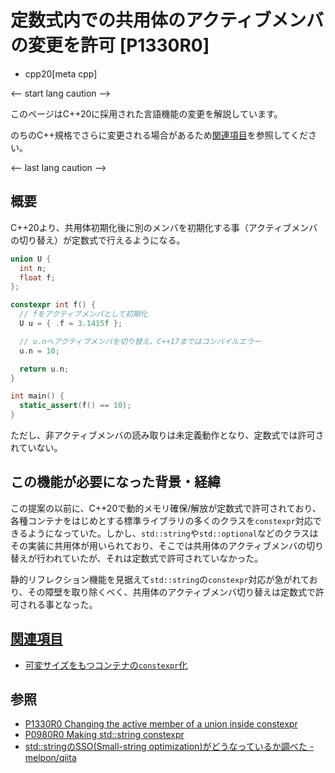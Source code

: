 # 定数式内での共用体のアクティブメンバの変更を許可 [P1330R0]
* cpp20[meta cpp]

<-- start lang caution -->

このページはC++20に採用された言語機能の変更を解説しています。

のちのC++規格でさらに変更される場合があるため[関連項目](#relative_page)を参照してください。

<-- last lang caution -->

## 概要

C++20より、共用体初期化後に別のメンバを初期化する事（アクティブメンバの切り替え）が定数式で行えるようになる。

```cpp example
union U {
  int n;
  float f;
};

constexpr int f() {
  // fをアクティブメンバとして初期化
  U u = { .f = 3.1415f };

  // u.nへアクティブメンバを切り替え、C++17まではコンパイルエラー
  u.n = 10;  

  return u.n;
}

int main() {
  static_assert(f() == 10);
}
```

ただし、非アクティブメンバの読み取りは未定義動作となり、定数式では許可されていない。

## この機能が必要になった背景・経緯

この提案の以前に、C++20で動的メモリ確保/解放が定数式で許可されており、各種コンテナをはじめとする標準ライブラリの多くのクラスを`constexpr`対応できるようになっていた。しかし、`std::string`や`std::optional`などのクラスはその実装に共用体が用いられており、そこでは共用体のアクティブメンバの切り替えが行われていたが、それは定数式で許可されていなかった。

静的リフレクション機能を見据えて`std::string`の`constexpr`対応が急がれており、その障壁を取り除くべく、共用体のアクティブメンバ切り替えは定数式で許可される事となった。

## <a id="relative-page" href="#relative-page">関連項目</a>

- [可変サイズをもつコンテナの`constexpr`化](more_constexpr_containers.md)

## 参照

- [P1330R0 Changing the active member of a union inside constexpr](http://www.open-std.org/jtc1/sc22/wg21/docs/papers/2018/p1330r0.pdf)
- [P0980R0 Making std::string constexpr](http://www.open-std.org/jtc1/sc22/wg21/docs/papers/2019/p0980r1.pdf)
- [std::stringのSSO(Small-string optimization)がどうなっているか調べた - melpon/qiita](https://github.com/melpon/qiita/tree/master/items/stdstringのSSO(Small-string%20optimization)がどうなっているか調べた)